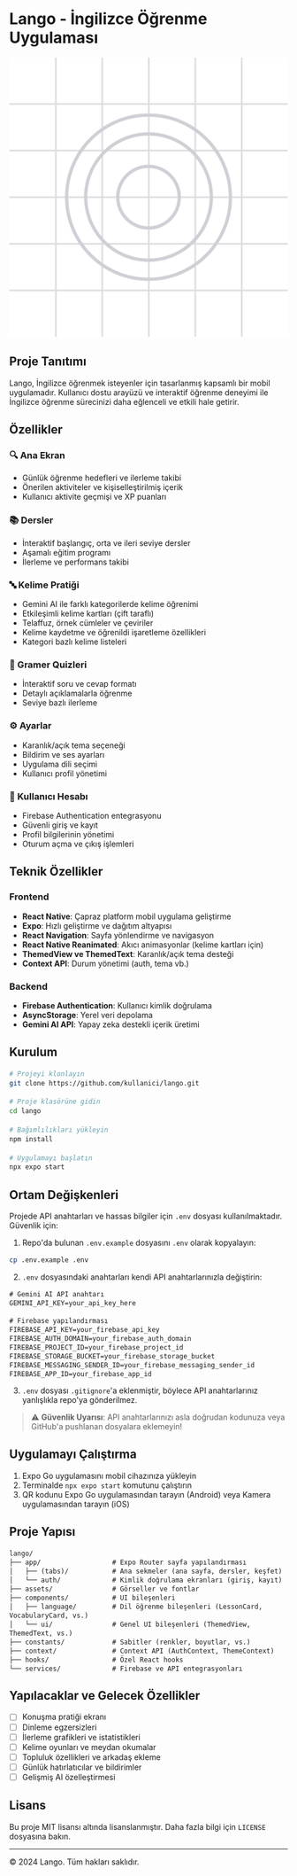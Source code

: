 # Lango - İngilizce Öğrenme Uygulaması

![Lango Logo](assets/images/splash-icon.png)

## Proje Tanıtımı

Lango, İngilizce öğrenmek isteyenler için tasarlanmış kapsamlı bir mobil uygulamadır. Kullanıcı dostu arayüzü ve interaktif öğrenme deneyimi ile İngilizce öğrenme sürecinizi daha eğlenceli ve etkili hale getirir.

## Özellikler

### 🔍 Ana Ekran
- Günlük öğrenme hedefleri ve ilerleme takibi
- Önerilen aktiviteler ve kişiselleştirilmiş içerik
- Kullanıcı aktivite geçmişi ve XP puanları

### 📚 Dersler
- İnteraktif başlangıç, orta ve ileri seviye dersler
- Aşamalı eğitim programı
- İlerleme ve performans takibi

### 🔤 Kelime Pratiği
- Gemini AI ile farklı kategorilerde kelime öğrenimi
- Etkileşimli kelime kartları (çift taraflı)
- Telaffuz, örnek cümleler ve çeviriler
- Kelime kaydetme ve öğrenildi işaretleme özellikleri
- Kategori bazlı kelime listeleri

### 📝 Gramer Quizleri
- İnteraktif soru ve cevap formatı
- Detaylı açıklamalarla öğrenme
- Seviye bazlı ilerleme

### ⚙️ Ayarlar
- Karanlık/açık tema seçeneği
- Bildirim ve ses ayarları
- Uygulama dili seçimi
- Kullanıcı profil yönetimi

### 👤 Kullanıcı Hesabı
- Firebase Authentication entegrasyonu
- Güvenli giriş ve kayıt
- Profil bilgilerinin yönetimi
- Oturum açma ve çıkış işlemleri

## Teknik Özellikler

### Frontend
- **React Native**: Çapraz platform mobil uygulama geliştirme
- **Expo**: Hızlı geliştirme ve dağıtım altyapısı
- **React Navigation**: Sayfa yönlendirme ve navigasyon
- **React Native Reanimated**: Akıcı animasyonlar (kelime kartları için)
- **ThemedView ve ThemedText**: Karanlık/açık tema desteği
- **Context API**: Durum yönetimi (auth, tema vb.)

### Backend
- **Firebase Authentication**: Kullanıcı kimlik doğrulama
- **AsyncStorage**: Yerel veri depolama
- **Gemini AI API**: Yapay zeka destekli içerik üretimi

## Kurulum

```bash
# Projeyi klonlayın
git clone https://github.com/kullanici/lango.git

# Proje klasörüne gidin
cd lango

# Bağımlılıkları yükleyin
npm install

# Uygulamayı başlatın
npx expo start
```

## Ortam Değişkenleri

Projede API anahtarları ve hassas bilgiler için `.env` dosyası kullanılmaktadır. Güvenlik için:

1. Repo'da bulunan `.env.example` dosyasını `.env` olarak kopyalayın:
```bash
cp .env.example .env
```

2. `.env` dosyasındaki anahtarları kendi API anahtarlarınızla değiştirin:
```
# Gemini AI API anahtarı
GEMINI_API_KEY=your_api_key_here

# Firebase yapılandırması
FIREBASE_API_KEY=your_firebase_api_key
FIREBASE_AUTH_DOMAIN=your_firebase_auth_domain
FIREBASE_PROJECT_ID=your_firebase_project_id
FIREBASE_STORAGE_BUCKET=your_firebase_storage_bucket
FIREBASE_MESSAGING_SENDER_ID=your_firebase_messaging_sender_id
FIREBASE_APP_ID=your_firebase_app_id
```

3. `.env` dosyası `.gitignore`'a eklenmiştir, böylece API anahtarlarınız yanlışlıkla repo'ya gönderilmez.

> ⚠️ **Güvenlik Uyarısı**: API anahtarlarınızı asla doğrudan kodunuza veya GitHub'a pushlanan dosyalara eklemeyin!

## Uygulamayı Çalıştırma

1. Expo Go uygulamasını mobil cihazınıza yükleyin
2. Terminalde `npx expo start` komutunu çalıştırın
3. QR kodunu Expo Go uygulamasından tarayın (Android) veya Kamera uygulamasından tarayın (iOS)

## Proje Yapısı

```
lango/
├── app/                  # Expo Router sayfa yapılandırması
│   ├── (tabs)/           # Ana sekmeler (ana sayfa, dersler, keşfet)
│   └── auth/             # Kimlik doğrulama ekranları (giriş, kayıt)
├── assets/               # Görseller ve fontlar
├── components/           # UI bileşenleri
│   ├── language/         # Dil öğrenme bileşenleri (LessonCard, VocabularyCard, vs.)
│   └── ui/               # Genel UI bileşenleri (ThemedView, ThemedText, vs.)
├── constants/            # Sabitler (renkler, boyutlar, vs.)
├── context/              # Context API (AuthContext, ThemeContext)
├── hooks/                # Özel React hooks
└── services/             # Firebase ve API entegrasyonları
```

## Yapılacaklar ve Gelecek Özellikler

- [ ] Konuşma pratiği ekranı
- [ ] Dinleme egzersizleri
- [ ] İlerleme grafikleri ve istatistikleri
- [ ] Kelime oyunları ve meydan okumalar
- [ ] Topluluk özellikleri ve arkadaş ekleme
- [ ] Günlük hatırlatıcılar ve bildirimler
- [ ] Gelişmiş AI özelleştirmesi

## Lisans

Bu proje MIT lisansı altında lisanslanmıştır. Daha fazla bilgi için `LICENSE` dosyasına bakın.

---

© 2024 Lango. Tüm hakları saklıdır.
